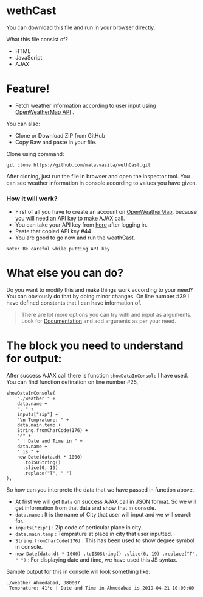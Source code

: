 # wethCast

You can download this file and run in your browser directly.

What this file consist of?

- HTML
- JavaScript
- AJAX

# Feature!

- Fetch weather information according to user input using [OpenWeatherMap API](https://openweathermap.org/api) .

You can also:

- Clone or Download ZIP from GitHub
- Copy Raw and paste in your file.

Clone using command:

```
git clone https://github.com/malavvasita/wethCast.git
```

After cloning, just run the file in browser and open the inspector tool. You can see weather information in console according to values you have given.

### How it will work?

- First of all you have to create an account on [OpenWeatherMap](https://home.openweathermap.org/users/sign_up), because you will need an API key to make AJAX call.
- You can take your API key from [here](https://home.openweathermap.org/api_keys) after logging in.
- Paste that copied API key #44
- You are good to go now and run the weathCast.

`Note: Be careful while putting API key.`

# What else you can do?

Do you want to modify this and make things work according to your need? You can obviously do that by doing minor changes.
On line number #39 I have defined constants that I can have information of.

> There are lot more options you can try with and input as arguments. Look for [Documentation](https://openweathermap.org/current#one) and add argunents as per your need.

# The block you need to understand for output:

After success AJAX call there is function `showDataInConsole` I have used. You can find function defination on line number #25,

```
showDataInConsole(
    "./weather " +
    data.name +
    ", " +
    inputs["zip"] +
    "\n Temprature: " +
    data.main.temp +
    String.fromCharCode(176) +
    "c" +
    " | Date and Time in " +
    data.name +
    " is " +
    new Date(data.dt * 1000)
      .toISOString()
      .slice(0, 19)
      .replace("T", " ")
);
```

So how can you interprete the data that we have passed in function above.

- At first we will get `Data` on success AJAX call in JSON format. So we will get information from that data and show that in console.
- `data.name` : It is the name of City that user will input and we will search for.
- `inputs["zip"]` : Zip code of perticular place in city.
- `data.main.temp` : Temprature at place in city that user inputted.
- `String.fromCharCode(176)` : This has been used to show degree symbol in console.
- `new Date(data.dt * 1000) .toISOString() .slice(0, 19) .replace("T", " ")` : For displaying date and time, we have used this JS syntax.

Sample output for this in console will look something like:

```
./weather Ahmedabad, 380007
 Temprature: 41°c | Date and Time in Ahmedabad is 2019-04-21 10:00:00
```
